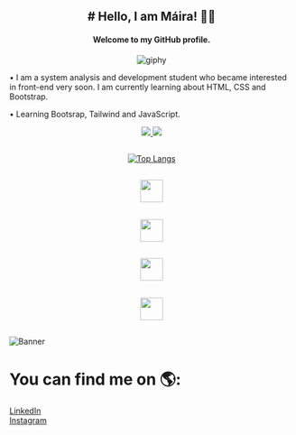 <div align="center">  

<h2># Hello, I am Máira! 👱‍♀</h2>
<h4>Welcome to my GitHub profile.</h4>

![giphy](https://github.com/mayacdev/mayacdev/assets/151089184/a433ba08-8827-4ea8-a184-532917c95616=250x250)

</div>

• I am a system analysis and development student who became interested in front-end very soon. I am currently learning about HTML, CSS and Bootstrap. 

• Learning Bootsrap, Tailwind and JavaScript.

<div align="center">  

<a href="https://www.instagram.com/deucemaycare/">
  <img src="https://img.shields.io/badge/Instagram-E4405F?style=for-the-badge&logo=instagram&logoColor=white">
</a>

<a href="https://linkedin.com/in/mairaalmeidac">
<img src="https://img.shields.io/badge/LinkedIn-0077B5?style=for-the-badge&logo=linkedin&logoColor=white">
</a>

##          

<div>
  
  [![Top Langs](https://github-readme-stats.vercel.app/api/top-langs/?username=mayacdev&layout=compact)](https://github.com/mayacdev/github-readme-stats)

##  <div style="display: inline_block">        
  
  ## <img height="40" width="40" src="https://cdn.jsdelivr.net/gh/devicons/devicon@latest/icons/html5/html5-plain.svg" />
          
##  <img height="40" width="40" src="https://cdn.jsdelivr.net/gh/devicons/devicon@latest/icons/css3/css3-plain.svg" />
          
 ##  <img height="40" width="40" src="https://cdn.jsdelivr.net/gh/devicons/devicon@latest/icons/bootstrap/bootstrap-original.svg" />
  
  ## <img height="40" width="40" src="https://cdn.jsdelivr.net/gh/devicons/devicon@latest/icons/javascript/javascript-plain.svg" />

  </div>
  
</div>

  ##

  ![Banner](https://hermes.dio.me/public-users/malmeidac210/share/b42eb7d9fcd9b690f5021995c5df2fc2.png)

# You can find me on 🌎:<br>
<a href="https://www.linkedin.com/in/mairaalmeidac/">LinkedIn</a><br>
<a href="https://www.instagram.com/deucemaycare/">Instagram</a>


<!---
mayacdev/mayacdev is a ✨ special ✨ repository because its `README.md` (this file) appears on your GitHub profile.
You can click the Preview link to take a look at your changes.
--->

